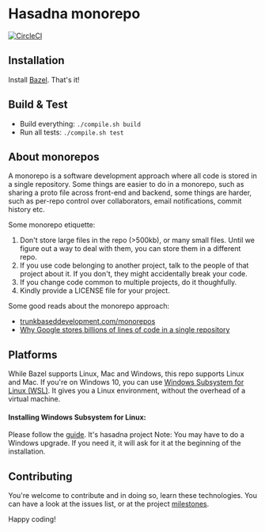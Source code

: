 # Hasadna monorepo

[![CircleCI](https://circleci.com/gh/hasadna/hasadna.svg?style=svg)](https://circleci.com/gh/hasadna/hasadna)

## Installation
Install [Bazel](https://docs.bazel.build/versions/master/install.html). That's it!

## Build & Test
* Build everything: `./compile.sh build`
* Run all tests: `./compile.sh test`

## About monorepos
A monorepo is a software development approach where all code is stored in a single repository. Some things are easier to do in a monorepo, such as sharing a proto file across front-end and backend, some things are harder, such as per-repo control over collaborators, email notifications, commit history etc.

Some monorepo etiquette:
1. Don't store large files in the repo (>500kb), or many small files. Until we figure out a way to deal with them, you can store them in a different repo.
2. If you use code belonging to another project, talk to the people of that project about it. If you don't, they might accidentally break your code.
3. If you change code common to multiple projects, do it thoughfully.
4. Kindly provide a LICENSE file for your project.

Some good reads about the monorepo approach:
* [trunkbaseddevelopment.com/monorepos](https://trunkbaseddevelopment.com/monorepos/)
* [Why Google stores billions of lines of code in a single repository](https://cacm.acm.org/magazines/2016/7/204032-why-google-stores-billions-of-lines-of-code-in-a-single-repository/fulltext)

## Platforms
While Bazel supports Linux, Mac and Windows, this repo supports Linux and Mac.
If you're on Windows 10, you can use [Windows Subsystem for Linux (WSL)](https://docs.microsoft.com/ru-ru/windows/wsl/about).
It gives you a Linux environment, without the overhead of a virtual machine.

#### Installing Windows Subsystem for Linux:
Please follow the [guide](https://docs.microsoft.com/ru-ru/windows/wsl/install-win10).
It's hasadna project
Note: You may have to do a Windows upgrade. If you need it, it will ask for it at the beginning of the installation.

## Contributing
You're welcome to contribute and in doing so, learn these technologies.
You can have a look at the issues list, or at the project [milestones](docs/milestones.md).


Happy coding!
